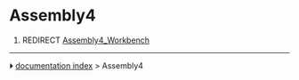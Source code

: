 # Assembly4
1.  REDIRECT [Assembly4_Workbench](Assembly4_Workbench.md)



---
⏵ [documentation index](../README.md) > Assembly4
